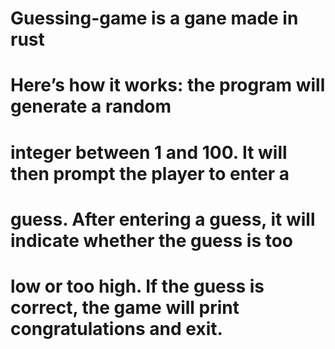# Guessing-game is a gane made in rust 
# Here’s how it works: the program will generate a random
# integer between 1 and 100. It will then prompt the player to enter a
# guess. After entering a guess, it will indicate whether the guess is too
# low or too high. If the guess is correct, the game will print congratulations and exit.

